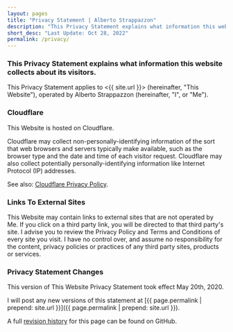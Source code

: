 ```yaml
---
layout: pages
title: "Privacy Statement | Alberto Strappazzon"
description: "This Privacy Statement explains what information this website collects about its visitors."
short_desc: "Last Update: Oct 28, 2022"
permalink: /privacy/
---
```


### This Privacy Statement explains what information this website collects about its visitors.

This Privacy Statement applies to <{{ site.url }}> (hereinafter, "This Website"), operated by Alberto Strappazzon (hereinafter, "I", or "Me").

### Cloudflare

This Website is hosted on Cloudflare.

Cloudflare may collect non-personally-identifying information of the sort that web browsers and servers typically make available, such as the browser type and the date and time of each visitor request.
Cloudflare  may also collect potentially personally-identifying information like Internet Protocol (IP) addresses.

See also: [Cloudflare Privacy Policy](https://www.cloudflare.com/privacypolicy/).

### Links To External Sites

This Website may contain links to external sites that are not operated by Me. If you click on a third party link, you will be directed to that third party's site.
I advise you to review the Privacy Policy and Terms and Conditions of every site you visit.
I have no control over, and assume no responsibility for the content, privacy policies or practices of any third party sites, products or services.

### Privacy Statement Changes

This version of This Website Privacy Statement took effect May 20th, 2020.

I will post any new versions of this statement at [{{ page.permalink | prepend: site.url }}]({{ page.permalink | prepend: site.url }}).

A full [revision history](https://github.com/Strappazzon/www/commits/master/pages/privacy.md) for this page can be found on GitHub.
